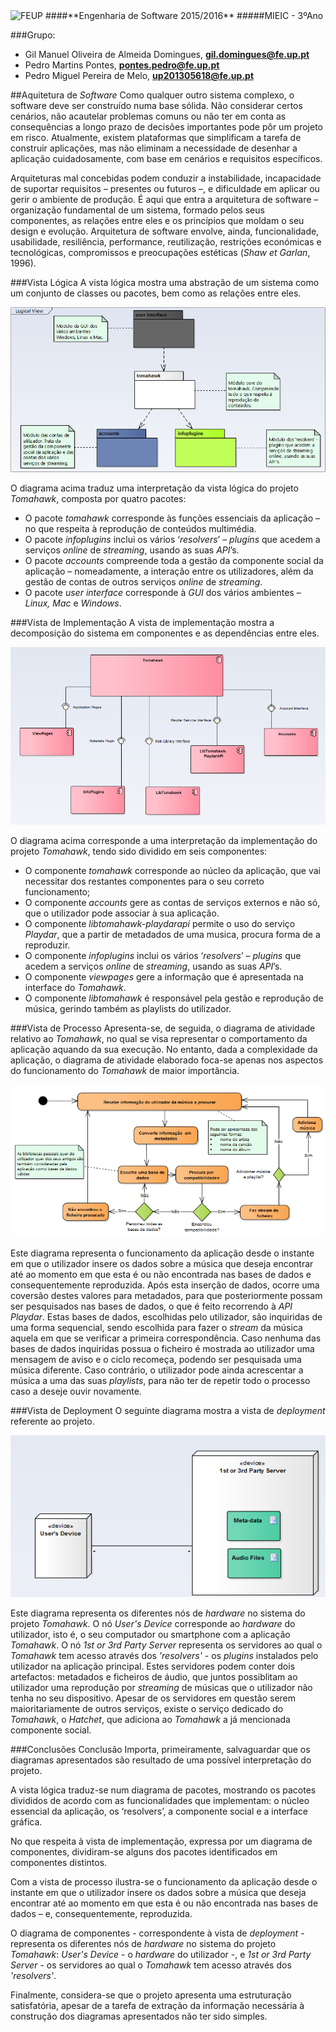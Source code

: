 <img src="https://encrypted-tbn2.gstatic.com/images?q=tbn:ANd9GcQ5v37xur40kL994HczH-li9mzyHP47jhvORpy-vNoHzatPjm11gSvwLVU" alt="FEUP">
####**Engenharia de Software 2015/2016**
#####MIEIC - 3ºAno

###Grupo:
- Gil Manuel Oliveira de Almeida Domingues, **gil.domingues@fe.up.pt**
- Pedro Martins Pontes, **pontes.pedro@fe.up.pt**
- Pedro Miguel Pereira de Melo, **up201305618@fe.up.pt**

##Aquitetura de *Software*
Como qualquer outro sistema complexo, o software deve ser construído numa base sólida. Não considerar certos cenários, não acautelar problemas comuns ou não ter em conta as consequências a longo prazo de decisões importantes pode pôr um projeto em risco. Atualmente, existem plataformas que simplificam a tarefa de construir aplicações, mas não eliminam a necessidade de desenhar a aplicação cuidadosamente, com base em cenários e requisitos específicos.

Arquiteturas mal concebidas podem conduzir a instabilidade, incapacidade de suportar requisitos – presentes ou futuros –, e dificuldade em aplicar ou gerir o ambiente de produção. É aqui que entra a arquitetura de software – organização fundamental de um sistema, formado pelos seus componentes, as relações entre eles e os princípios que moldam o seu design e evolução. Arquitetura de software envolve, ainda, funcionalidade, usabilidade, resiliência, performance, reutilização, restrições económicas e tecnológicas, compromissos e preocupações estéticas (*Shaw et Garlan*, 1996).

###Vista Lógica
A vista lógica mostra uma abstração de um sistema como um conjunto de classes ou pacotes, bem como as relações entre eles.

<img src="https://github.com/pmpontes/tomahawk/blob/master/ESOF-docs/resources/logical.png?raw=true" alt="Logical view.">

O diagrama acima traduz uma interpretação da vista lógica do projeto *Tomahawk*, composta por quatro pacotes:
- O pacote *tomahawk* corresponde às funções essenciais da aplicação – no que respeita à reprodução de conteúdos multimédia.
- O pacote *infoplugins* inclui os vários ‘*resolvers*’ – *plugins* que acedem a serviços *online* de *streaming*, usando as suas *API*’s.
- O pacote *accounts* compreende toda a gestão da componente social da aplicação – nomeadamente, a interação entre os utilizadores, além da gestão de contas de outros serviços *online* de *streaming*.
- O pacote *user interface* corresponde à *GUI* dos vários ambientes – *Linux, Mac* e *Windows*.


###Vista de Implementação
A vista de implementação mostra a decomposição do sistema em componentes e as dependências entre eles.

<img src="https://github.com/pmpontes/tomahawk/blob/master/ESOF-docs/resources/implementation.png?raw=true" alt="Implementation view.">

O diagrama acima corresponde a uma interpretação da implementação do projeto *Tomahawk*, tendo sido dividido em seis componentes:
- O componente *tomahawk* corresponde ao núcleo da aplicação, que vai necessitar dos restantes componentes para o seu correto funcionamento;
- O componente *accounts* gere as contas de serviços externos e não só, que o utilizador pode associar à sua aplicação.
- O componente *libtomahawk-playdarapi* permite o uso do serviço *Playdar*, que a partir de metadados de uma musica, procura forma de a reproduzir.
- O componente *infoplugins* inclui os vários ‘*resolvers*’ – *plugins* que acedem a serviços *online* de *streaming*, usando as suas *API*’s.
- O componente *viewpages* gere a informação que é apresentada na interface do *Tomahawk*.
- O componente *libtomahawk* é responsável pela gestão e reprodução de música, gerindo também as playlists do utilizador.


###Vista de Processo
Apresenta-se, de seguida, o diagrama de atividade relativo ao *Tomahawk*, no qual se visa representar o comportamento da aplicação aquando da sua execução. No entanto, dada a complexidade da aplicação, o diagrama de atividade elaborado foca-se apenas nos aspectos do funcionamento do *Tomahawk* de maior importância.

<img src="https://github.com/pmpontes/tomahawk/blob/master/ESOF-docs/resources/activity_diagram.png?raw=true" alt="Process view.">

Este diagrama representa o funcionamento da aplicação desde o instante em que o utilizador insere os dados sobre a música que deseja encontrar até ao momento em que esta é ou não encontrada nas bases de dados e consequentemente reproduzida. 
Após esta inserção de dados, ocorre uma coversão destes valores para metadados, para que posteriormente possam ser pesquisados nas bases de dados, o que é feito recorrendo à *API* *Playdar*. Estas bases de dados, escolhidas pelo utilizador, são inquiridas de uma forma sequencial, sendo escolhida para fazer o *stream* da música aquela em que se verificar a primeira correspondência. 
Caso nenhuma das bases de dados inquiridas possua o ficheiro é mostrada ao utilizador uma mensagem de aviso e o ciclo recomeça, podendo ser pesquisada uma música diferente. Caso contrário, o utilizador pode ainda acrescentar a música a uma das suas *playlists*, para não ter de repetir todo o processo caso a deseje ouvir novamente.

###Vista de Deployment
O seguinte diagrama mostra a vista de *deployment* referente ao projeto.

<img src="https://github.com/pmpontes/tomahawk/blob/master/ESOF-docs/resources/deployment.png?raw=true" alt="Deployment view.">

Este diagrama representa os diferentes nós de *hardware* no sistema do projeto *Tomahawk*. O nó *User's Device* corresponde ao *hardware* do utilizador, isto é, o seu computador ou smartphone com a aplicação *Tomahawk*. O nó *1st or 3rd Party Server* representa os servidores ao qual o *Tomahawk* tem acesso através dos *'resolvers'* - os *plugins* instalados pelo utilizador na aplicação principal. Estes servidores podem conter dois artefactos: metadados e ficheiros de áudio, que juntos possiblitam ao utilizador uma reprodução por *streaming* de músicas que o utilizador não tenha no seu dispositivo. 
Apesar de os servidores em questão serem maioritariamente de outros serviços, existe o serviço dedicado do *Tomahawk*, o *Hatchet*, que adiciona ao *Tomahawk* a já mencionada componente social.


###Conclusões
Conclusão
Importa, primeiramente, salvaguardar que os diagramas apresentados são resultado de uma possível interpretação do projeto.

A vista lógica traduz-se num diagrama de pacotes, mostrando os pacotes divididos de acordo com as funcionalidades que implementam: o núcleo essencial da aplicação, os ‘resolvers’, a componente social e a interface gráfica.

No que respeita à vista de implementação, expressa por um diagrama de componentes, dividiram-se alguns dos pacotes identificados em componentes distintos.

Com a vista de processo ilustra-se o funcionamento da aplicação desde o instante em que o utilizador insere os dados sobre a música que deseja encontrar até ao momento em que esta é ou não encontrada nas bases de dados – e, consequentemente, reproduzida.

O diagrama de componentes - correspondente à vista de *deployment* - representa os diferentes nós de *hardware* no sistema do projeto *Tomahawk*: *User's Device* - o *hardware* do utilizador -, e *1st or 3rd Party Server* - os servidores ao qual o *Tomahawk* tem acesso através dos *'resolvers'*.

Finalmente, considera-se que o projeto apresenta uma estruturação satisfatória, apesar de a tarefa de extração da informação necessária à construção dos diagramas apresentados não ter sido simples.

